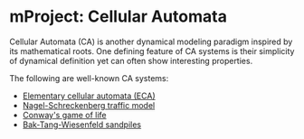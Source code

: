 # mProject: Cellular Automata

Cellular Automata (CA) is another dynamical modeling paradigm inspired by its mathematical roots.
One defining feature of CA systems is their simplicity of dynamical definition yet can often show interesting properties.

The following are well-known CA systems:
 - [Elementary cellular automata (ECA)](https://en.wikipedia.org/wiki/Elementary_cellular_automaton)
 - [Nagel-Schreckenberg traffic model](https://en.wikipedia.org/wiki/Nagel–Schreckenberg_model)
 - [Conway's game of life](https://en.wikipedia.org/wiki/Conway%27s_Game_of_Life)
 - [Bak-Tang-Wiesenfeld sandpiles](https://en.wikipedia.org/wiki/Abelian_sandpile_model)
